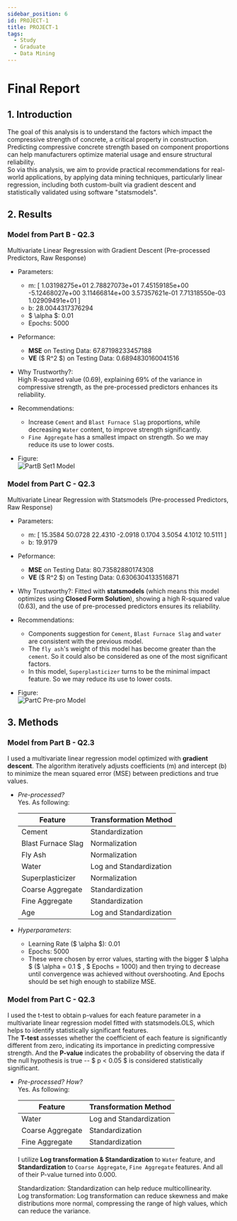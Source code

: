 ```yaml
---
sidebar_position: 6
id: PROJECT-1
title: PROJECT-1
tags:
  - Study
  - Graduate
  - Data Mining
---
```


# Final Report


## 1. Introduction

The goal of this analysis is to understand the factors which impact the compressive strength of concrete, a critical property in construction.  
Predicting compressive concrete strength based on component proportions can help manufacturers optimize material usage and ensure structural reliability.  
So via this analysis, we aim to provide practical recommendations for real-world applications, by applying data mining techniques, particularly linear regression, including both custom-built via gradient descent and statistically validated using software "statsmodels".


## 2. Results

### Model from Part B - Q2.3

Multivariate Linear Regression with Gradient Descent (Pre-processed Predictors, Raw Response)

- Parameters:
  - m: [ 1.03198275e+01  2.78827073e+01  7.45159185e+00 -5.12468027e+00 3.11466814e+00  3.57357621e-01  7.71318550e-03  1.02909491e+01 ]
  - b: 28.0044317376294
  - $ \alpha $: 0.01
  - Epochs: 5000

- Peformance:
  - **MSE** on Testing Data: 67.87198233457188
  - **VE** ($ R^2 $) on Testing Data: 0.6894830160041516

- Why Trustworthy?:  
  High R-squared value (0.69), explaining 69% of the variance in compressive strength, as the pre-processed predictors enhances its reliability.

- Recommendations:
  - Increase `Cement` and `Blast Furnace Slag` proportions, while decreasing `Water` content, to improve strength significantly.
  - `Fine Aggregate` has a smallest impact on strength. So we may reduce its use to lower costs.


- Figure:  
  ![PartB Set1 Model](https://jcqn.oss-cn-beijing.aliyuncs.com/img_blog/514DM/Project1/PartB_multi_testing.png)


### Model from Part C - Q2.3

Multivariate Linear Regression with Statsmodels (Pre-processed Predictors, Raw Response)

- Parameters:
  - m: [ 15.3584  50.0728  22.4310  -2.0918  0.1704  3.5054  4.1012  10.5111 ]
  - b: 19.9179

- Peformance:
  - **MSE** on Testing Data: 80.73582880174308
  - **VE** ($ R^2 $) on Testing Data: 0.6306304133516871

- Why Trustworthy?:
  Fitted with **statsmodels** (which means this model optimizes using **Closed Form Solution**), showing a high R-squared value (0.63), and the use of pre-processed predictors ensures its reliability.

- Recommendations:
  - Components suggestion for `Cement`, `Blast Furnace Slag` and `water` are consistent with the previous model.
  - The `fly ash`'s weight of this model has become greater than the `cement`. So it could also be considered as one of the most significant factors.
  - In this model, `Superplasticizer` turns to be the minimal impact feature. So we may reduce its use to lower costs.

- Figure:  
  ![PartC Pre-pro Model](https://jcqn.oss-cn-beijing.aliyuncs.com/img_blog/514DM/Project1/PartC_testing.png)


## 3. Methods

### Model from Part B - Q2.3

I used a multivariate linear regression model optimized with **gradient descent**. The algorithm iteratively adjusts coefficients (m) and intercept (b) to minimize the mean squared error (MSE) between predictions and true values.

- *Pre-processed?*  
  Yes. As following:

  | **Feature**                | **Transformation Method**       |
  |----------------------------|---------------------------------|
  | Cement                     | Standardization                 |
  | Blast Furnace Slag         | Normalization                   |
  | Fly Ash                    | Normalization                   |
  | Water                      | Log and Standardization         |
  | Superplasticizer           | Normalization                   |
  | Coarse Aggregate           | Standardization                 |
  | Fine Aggregate             | Standardization                 |
  | Age                        | Log and Standardization         |

- *Hyperparameters*:
  - Learning Rate ($ \alpha $): 0.01
  - Epochs: 5000
  - These were chosen by error values, starting with the bigger $ \alpha $ ($ \alpha = 0.1 $ , $ Epochs = 1000) and then trying to decrease until convergence was achieved without overshooting. And Epochs should be set high enough to stabilize MSE.

### Model from Part C - Q2.3

I used the t-test to obtain p-values for each feature parameter in a multivariate linear regression model fitted with statsmodels.OLS, which helps to identify statistically significant features.  
The **T-test** assesses whether the coefficient of each feature is significantly different from zero, indicating its importance in predicting compressive strength. And the **P-value** indicates the probability of observing the data if the null hypothesis is true -- $ p < 0.05 $ is considered statistically significant.

- *Pre-processed? How?*  
  Yes. As following:

  | **Feature**                | **Transformation Method**       |
  |----------------------------|---------------------------------|
  | Water                      | Log and Standardization         |
  | Coarse Aggregate           | Standardization                 |
  | Fine Aggregate             | Standardization                 |

  I utilize **Log transformation & Standardization** to `Water` feature, and **Standardization** to `Coarse Aggregate`, `Fine Aggregate` features. And all of their P-value turned into 0.000.

  Standardization: Standardization can help reduce multicollinearity.  
  Log transformation: Log transformation can reduce skewness and make distributions more normal,  compressing the range of high values, which can reduce the variance.

